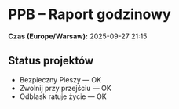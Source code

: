 # PPB – Raport godzinowy
**Czas (Europe/Warsaw):** 2025-09-27 21:15

## Status projektów
- Bezpieczny Pieszy — OK
- Zwolnij przy przejściu — OK
- Odblask ratuje życie — OK

